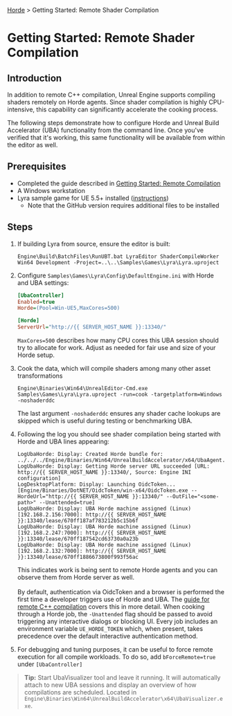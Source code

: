 [Horde](../../README.md) > Getting Started: Remote Shader Compilation

# Getting Started: Remote Shader Compilation

## Introduction

In addition to remote C++ compilation, Unreal Engine supports compiling shaders remotely on Horde agents.
Since shader compilation is highly CPU-intensive, this capability can significantly accelerate the cooking process.

The following steps demonstrate how to configure Horde and Unreal Build Accelerator (UBA) functionality from the command line.
Once you've verified that it's working, this same functionality will be available from within the editor as well.

## Prerequisites

* Completed the guide described in [Getting Started: Remote Compilation](RemoteCompilation.md)
* A Windows workstation
* Lyra sample game for UE 5.5+ installed ([instructions](https://dev.epicgames.com/documentation/en-us/unreal-engine/lyra-sample-game-in-unreal-engine))
  * Note that the GitHub version requires additional files to be installed

## Steps

1. If building Lyra from source, ensure the editor is built:
   ```
   Engine\Build\BatchFiles\RunUBT.bat LyraEditor ShaderCompileWorker Win64 Development -Project=..\..\Samples\Games\Lyra\Lyra.uproject
   ```
2. Configure `Samples\Games\Lyra\Config\DefaultEngine.ini` with Horde and UBA settings:
   ```ini
   [UbaController]
   Enabled=true
   Horde=(Pool=Win-UE5,MaxCores=500)
   
   [Horde]
   ServerUrl="http://{{ SERVER_HOST_NAME }}:13340/"
   ```
   `MaxCores=500` describes how many CPU cores this UBA session should try to allocate for work.
   Adjust as needed for fair use and size of your Horde setup.

3. Cook the data, which will compile shaders among many other asset transformations
   ```
   Engine\Binaries\Win64\UnrealEditor-Cmd.exe Samples\Games\Lyra\Lyra.uproject -run=cook -targetplatform=Windows -noshaderddc
   ```
   The last argument `-noshaderddc` ensures any shader cache lookups are skipped which is useful during testing or benchmarking UBA.

4. Following the log you should see shader compilation being started with Horde and UBA lines appearing:
   ```
   LogUbaHorde: Display: Created Horde bundle for: ../../../Engine/Binaries/Win64/UnrealBuildAccelerator/x64/UbaAgent.exe
   LogUbaHorde: Display: Getting Horde server URL succeeded [URL: http://{{ SERVER_HOST_NAME }}:13340/, Source: Engine INI configuration]
   LogDesktopPlatform: Display: Launching OidcToken... [Engine/Binaries/DotNET/OidcToken/win-x64/OidcToken.exe --HordeUrl="http://{{ SERVER_HOST_NAME }}:13340/" --OutFile="<some-path>" --Unattended=true]
   LogUbaHorde: Display: UBA Horde machine assigned (Linux) [192.168.2.156:7000]: http://{{ SERVER_HOST_NAME }}:13340/lease/670ff187af783212b5c15b6f
   LogUbaHorde: Display: UBA Horde machine assigned (Linux) [192.168.2.247:7000]: http://{{ SERVER_HOST_NAME }}:13340/lease/670ff187542cd63730a0a23b
   LogUbaHorde: Display: UBA Horde machine assigned (Linux) [192.168.2.132:7000]: http://{{ SERVER_HOST_NAME }}:13340/lease/670ff1886673800f993f56ac
   ```
   This indicates work is being sent to remote Horde agents and you can observe them from Horde server as well.
   <br><br>
   By default, authentication via OidcToken and a browser is performed the first time a developer triggers use of Horde and UBA.
   The [guide for remote C++ compilation](RemoteCompilation.md) covers this in more detail.
   When cooking through a Horde job, the `-Unattended` flag should be passed to avoid triggering any interactive dialogs or blocking UI.
   Every job includes an environment variable `UE_HORDE_TOKEN` which, when present, takes precedence over the default interactive authentication method. 

5. For debugging and tuning purposes, it can be useful to force remote execution for all compile workloads.
   To do so, add `bForceRemote=true` under `[UbaController]`


> **Tip:** Start UbaVisualizer tool and leave it running. It will automatically attach to new UBA sessions and
> display an overview of how compilations are scheduled. Located in `Engine\Binaries\Win64\UnrealBuildAccelerator\x64\UbaVisualizer.exe`.